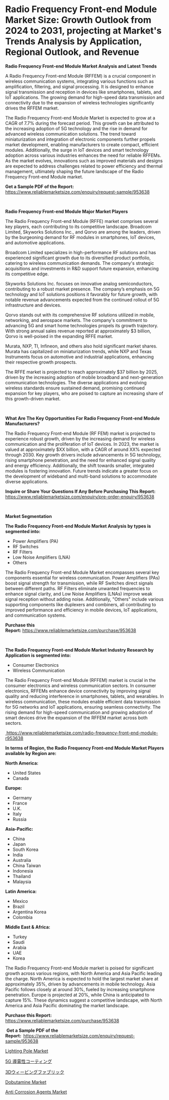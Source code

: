 <p><h1>Radio Frequency Front-end Module Market Size: Growth Outlook from 2024 to 2031, projecting at Market's Trends Analysis by Application, Regional Outlook, and Revenue</h1></p><p><strong>Radio Frequency Front-end Module Market Analysis and Latest Trends</strong></p>
<p><p>A Radio Frequency Front-end Module (RFFEM) is a crucial component in wireless communication systems, integrating various functions such as amplification, filtering, and signal processing. It is designed to enhance signal transmission and reception in devices like smartphones, tablets, and IoT applications. The growing demand for high-speed data transmission and connectivity due to the expansion of wireless technologies significantly drives the RFFEM market.</p><p>The Radio Frequency Front-end Module Market is expected to grow at a CAGR of 7.7% during the forecast period. This growth can be attributed to the increasing adoption of 5G technology and the rise in demand for advanced wireless communication solutions. The trend toward miniaturization and integration of electronic components further propels market development, enabling manufacturers to create compact, efficient modules. Additionally, the surge in IoT devices and smart technology adoption across various industries enhances the need for reliable RFFEMs. As the market evolves, innovations such as improved materials and designs are expected to address challenges related to power efficiency and thermal management, ultimately shaping the future landscape of the Radio Frequency Front-end Module market.</p></p>
<p><strong>Get a Sample PDF of the Report:&nbsp;</strong> <a href="https://www.reliablemarketsize.com/enquiry/request-sample/953638">https://www.reliablemarketsize.com/enquiry/request-sample/953638</a></p>
<p>&nbsp;</p>
<p><strong>Radio Frequency Front-end Module Major Market Players</strong></p>
<p><p>The Radio Frequency Front-end Module (RFFE) market comprises several key players, each contributing to its competitive landscape. Broadcom Limited, Skyworks Solutions Inc., and Qorvo are among the leaders, driven by the burgeoning demand for RF modules in smartphones, IoT devices, and automotive applications.</p><p>Broadcom Limited specializes in high-performance RF solutions and has experienced significant growth due to its diversified product portfolio, catering to wireless communication demands. The company's strategic acquisitions and investments in R&D support future expansion, enhancing its competitive edge.</p><p>Skyworks Solutions Inc. focuses on innovative analog semiconductors, contributing to a robust market presence. The company’s emphasis on 5G technology and IoT solutions positions it favorably for future growth, with notable revenue advancements expected from the continued rollout of 5G infrastructure and devices.</p><p>Qorvo stands out with its comprehensive RF solutions utilized in mobile, networking, and aerospace markets. The company's commitment to advancing 5G and smart home technologies propels its growth trajectory. With strong annual sales revenue reported at approximately $3 billion, Qorvo is well-poised in the expanding RFFE market.</p><p>Murata, NXP, TI, Infineon, and others also hold significant market shares. Murata has capitalized on miniaturization trends, while NXP and Texas Instruments focus on automotive and industrial applications, enhancing their respective growth prospects.</p><p>The RFFE market is projected to reach approximately $37 billion by 2025, driven by the increasing adoption of mobile broadband and next-generation communication technologies. The diverse applications and evolving wireless standards ensure sustained demand, promising continued expansion for key players, who are poised to capture an increasing share of this growth-driven market.</p></p>
<p>&nbsp;</p>
<p><strong>What Are The Key Opportunities For Radio Frequency Front-end Module Manufacturers?</strong></p>
<p><p>The Radio Frequency Front-end Module (RF FEM) market is projected to experience robust growth, driven by the increasing demand for wireless communication and the proliferation of IoT devices. In 2023, the market is valued at approximately $XX billion, with a CAGR of around XX% expected through 2030. Key growth drivers include advancements in 5G technology, rising smartphone penetration, and the need for enhanced signal quality and energy efficiency. Additionally, the shift towards smaller, integrated modules is fostering innovation. Future trends indicate a greater focus on the development of wideband and multi-band solutions to accommodate diverse applications.</p></p>
<p><strong>Inquire or Share Your Questions If Any Before Purchasing This Report:</strong> <a href="https://www.reliablemarketsize.com/enquiry/pre-order-enquiry/953638">https://www.reliablemarketsize.com/enquiry/pre-order-enquiry/953638</a></p>
<p>&nbsp;</p>
<p><strong>Market Segmentation</strong></p>
<p><strong>The Radio Frequency Front-end Module Market Analysis by types is segmented into:</strong></p>
<p><ul><li>Power Amplifiers (PA)</li><li>RF Switches</li><li>RF Filters</li><li>Low Noise Amplifiers (LNA)</li><li>Others</li></ul></p>
<p><p>The Radio Frequency Front-end Module Market encompasses several key components essential for wireless communication. Power Amplifiers (PAs) boost signal strength for transmission, while RF Switches direct signals between different paths. RF Filters eliminate unwanted frequencies to enhance signal clarity, and Low Noise Amplifiers (LNAs) improve weak signal reception without adding noise. Additionally, "Others" include various supporting components like duplexers and combiners, all contributing to improved performance and efficiency in mobile devices, IoT applications, and communication systems.</p></p>
<p><strong>Purchase this Report:&nbsp;</strong><a href="https://www.reliablemarketsize.com/purchase/953638">https://www.reliablemarketsize.com/purchase/953638</a></p>
<p>&nbsp;</p>
<p><strong>The Radio Frequency Front-end Module Market Industry Research by Application is segmented into:</strong></p>
<p><ul><li>Consumer Electronics</li><li>Wireless Communication</li></ul></p>
<p><p>The Radio Frequency Front-end Module (RFFEM) market is crucial in the consumer electronics and wireless communication sectors. In consumer electronics, RFFEMs enhance device connectivity by improving signal quality and reducing interference in smartphones, tablets, and wearables. In wireless communication, these modules enable efficient data transmission for 5G networks and IoT applications, ensuring seamless connectivity. The rising demand for high-speed communication and growing adoption of smart devices drive the expansion of the RFFEM market across both sectors.</p></p>
<p><a href="https://www.reliablemarketsize.com/radio-frequency-front-end-module-r953638">&nbsp;https://www.reliablemarketsize.com/radio-frequency-front-end-module-r953638</a></p>
<p><strong>In terms of Region, the Radio Frequency Front-end Module Market Players available by Region are:</strong></p>
<p>
    <p> <strong> North America: </strong>
        <ul>
            <li>United States</li>
            <li>Canada</li>
        </ul>
        </p> 
    <p> <strong> Europe: </strong>
        <ul>
            <li>Germany</li>
            <li>France</li>
            <li>U.K.</li>
            <li>Italy</li>
            <li>Russia</li>
        </ul>
        </p> 
    <p> <strong> Asia-Pacific: </strong>
        <ul>
            <li>China</li>
            <li>Japan</li>
            <li>South Korea</li>
            <li>India</li>
            <li>Australia</li>
            <li>China Taiwan</li>
            <li>Indonesia</li>
            <li>Thailand</li>
            <li>Malaysia</li>
        </ul>
        </p> 
    <p> <strong> Latin America: </strong>
        <ul>
            <li>Mexico</li>
            <li>Brazil</li>
            <li>Argentina Korea</li>
            <li>Colombia</li>
        </ul>
        </p> 
    <p> <strong> Middle East & Africa: </strong>
        <ul>
            <li>Turkey</li>
            <li>Saudi</li>
            <li>Arabia</li>
            <li>UAE</li>
            <li>Korea</li>
        </ul>
    </p>
    </p>
<p><p>The Radio Frequency Front-end Module market is poised for significant growth across various regions, with North America and Asia Pacific leading the charge. North America is expected to hold the largest market share at approximately 35%, driven by advancements in mobile technology. Asia Pacific follows closely at around 30%, fueled by increasing smartphone penetration. Europe is projected at 20%, while China is anticipated to capture 15%. These dynamics suggest a competitive landscape, with North America and Asia Pacific dominating the market landscape.</p></p>
<p><strong>Purchase this Report: </strong><a href="https://www.reliablemarketsize.com/purchase/953638">https://www.reliablemarketsize.com/purchase/953638</a></p>
<p>&nbsp;<strong>Get a Sample PDF of the Report:&nbsp;&nbsp;</strong><a href="https://www.reliablemarketsize.com/enquiry/request-sample/953638">https://www.reliablemarketsize.com/enquiry/request-sample/953638</a></p>
<p><strong></strong></p>
<p><p><a href="https://medium.com/@joseph.baker466547/the-comprehensive-lighting-pole-market-research-report-is-essential-for-understanding-current-95745d3c016e">Lighting Pole Market</a></p><p><a href="https://medium.com/@edmondg3yrtreenfelder8956/5g-conductive-coating-market-%E3%81%AF-%E3%82%B3%E3%82%B9%E3%83%88%E7%AE%A1%E7%90%86%E3%81%A8%E5%8A%B9%E7%8E%87%E5%90%91%E4%B8%8A%E3%82%92%E5%84%AA%E5%85%88%E3%81%97%E3%81%BE%E3%81%99-%E3%81%95%E3%82%89%E3%81%AB-%E5%A0%B1%E5%91%8A%E6%9B%B8%E3%81%AF%E5%B8%82%E5%A0%B4%E3%81%AE%E9%9C%80%E8%A6%81%E9%9D%A2%E3%81%A8%E4%BE%9B%E7%B5%A6%E9%9D%A2%E3%81%AE%E4%B8%A1%E6%96%B9%E3%82%92%E3%82%AB%E3%83%90%E3%83%BC%E3%81%97%E3%81%A6%E3%81%84%E3%81%BE%E3%81%99-5g-conductive-8a55f407e2f8">5G 導電性コーティング</a></p><p><a href="https://medium.com/@edmondg3yrtreenfelder8956/3d-weaving-fabrics-market-%E3%81%AF-%E3%82%B3%E3%82%B9%E3%83%88%E7%AE%A1%E7%90%86%E3%81%A8%E5%8A%B9%E7%8E%87%E5%90%91%E4%B8%8A%E3%82%92%E5%84%AA%E5%85%88%E3%81%97%E3%81%BE%E3%81%99-%E3%81%95%E3%82%89%E3%81%AB-%E5%A0%B1%E5%91%8A%E6%9B%B8%E3%81%AF%E5%B8%82%E5%A0%B4%E3%81%AE%E9%9C%80%E8%A6%81%E9%9D%A2%E3%81%A8%E4%BE%9B%E7%B5%A6%E9%9D%A2%E3%81%AE%E4%B8%A1%E6%96%B9%E3%82%92%E3%82%AB%E3%83%90%E3%83%BC%E3%81%97%E3%81%A6%E3%81%84%E3%81%BE%E3%81%99-3d-weaving-fabrics-bc40f2136393">3Dウィービングファブリック</a></p><p><a href="https://www.linkedin.com/pulse/global-dobutamine-market-product-type-application-region-companies-g841c?trackingId=0%2BK4HcwIRhqYNZvtJpRVmw%3D%3D">Dobutamine Market</a></p><p><a href="https://www.linkedin.com/pulse/insights-anti-corrosion-agents-market-share-competitive-oa59e?trackingId=vrOvIGtmQYuLn0SO2VTbLw%3D%3D">Anti Corrosion Agents Market</a></p></p>